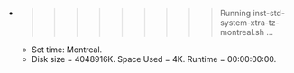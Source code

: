 * >>>>>>>>> Running inst-std-system-xtra-tz-montreal.sh ...
  * Set time: Montreal.
  * Disk size = 4048916K. Space Used = 4K. Runtime = 00:00:00:00.
